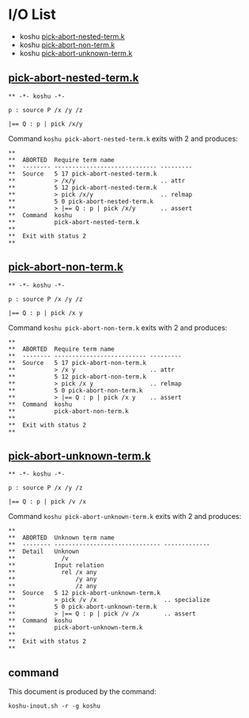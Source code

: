 # I/O List

- koshu [pick-abort-nested-term.k](#pick-abort-nested-termk)
- koshu [pick-abort-non-term.k](#pick-abort-non-termk)
- koshu [pick-abort-unknown-term.k](#pick-abort-unknown-termk)



## [pick-abort-nested-term.k](pick-abort-nested-term.k)

```
** -*- koshu -*-

p : source P /x /y /z

|== Q : p | pick /x/y
```

Command `koshu pick-abort-nested-term.k` exits with 2 and produces:

```
**
**  ABORTED  Require term name
**  -------- ----------------------------- ---------
**  Source   5 17 pick-abort-nested-term.k
**           > /x/y                        .. attr
**           5 12 pick-abort-nested-term.k
**           > pick /x/y                   .. relmap
**           5 0 pick-abort-nested-term.k
**           > |== Q : p | pick /x/y       .. assert
**  Command  koshu
**           pick-abort-nested-term.k
**
**  Exit with status 2
**
```



## [pick-abort-non-term.k](pick-abort-non-term.k)

```
** -*- koshu -*-

p : source P /x /y /z

|== Q : p | pick /x y
```

Command `koshu pick-abort-non-term.k` exits with 2 and produces:

```
**
**  ABORTED  Require term name
**  -------- -------------------------- ---------
**  Source   5 17 pick-abort-non-term.k
**           > /x y                     .. attr
**           5 12 pick-abort-non-term.k
**           > pick /x y                .. relmap
**           5 0 pick-abort-non-term.k
**           > |== Q : p | pick /x y    .. assert
**  Command  koshu
**           pick-abort-non-term.k
**
**  Exit with status 2
**
```



## [pick-abort-unknown-term.k](pick-abort-unknown-term.k)

```
** -*- koshu -*-

p : source P /x /y /z

|== Q : p | pick /v /x
```

Command `koshu pick-abort-unknown-term.k` exits with 2 and produces:

```
**
**  ABORTED  Unknown term name
**  -------- ------------------------------ -------------
**  Detail   Unknown
**             /v
**           Input relation
**             rel /x any
**                 /y any
**                 /z any
**  Source   5 12 pick-abort-unknown-term.k
**           > pick /v /x                   .. specialize
**           5 0 pick-abort-unknown-term.k
**           > |== Q : p | pick /v /x       .. assert
**  Command  koshu
**           pick-abort-unknown-term.k
**
**  Exit with status 2
**
```



## command

This document is produced by the command:

```
koshu-inout.sh -r -g koshu
```
